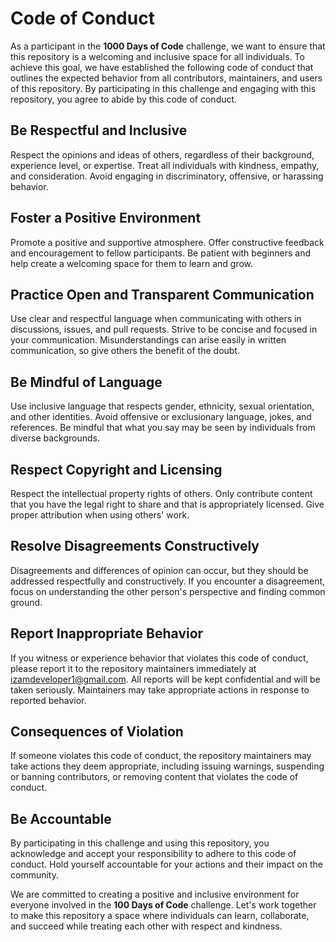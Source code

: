 # Code of Conduct

As a participant in the **1000 Days of Code** challenge, we want to ensure that this repository is a welcoming and inclusive space for all individuals. To achieve this goal, we have established the following code of conduct that outlines the expected behavior from all contributors, maintainers, and users of this repository. By participating in this challenge and engaging with this repository, you agree to abide by this code of conduct.

## Be Respectful and Inclusive

Respect the opinions and ideas of others, regardless of their background, experience level, or expertise. Treat all individuals with kindness, empathy, and consideration. Avoid engaging in discriminatory, offensive, or harassing behavior.

## Foster a Positive Environment

Promote a positive and supportive atmosphere. Offer constructive feedback and encouragement to fellow participants. Be patient with beginners and help create a welcoming space for them to learn and grow.

## Practice Open and Transparent Communication

Use clear and respectful language when communicating with others in discussions, issues, and pull requests. Strive to be concise and focused in your communication. Misunderstandings can arise easily in written communication, so give others the benefit of the doubt.

## Be Mindful of Language

Use inclusive language that respects gender, ethnicity, sexual orientation, and other identities. Avoid offensive or exclusionary language, jokes, and references. Be mindful that what you say may be seen by individuals from diverse backgrounds.

## Respect Copyright and Licensing

Respect the intellectual property rights of others. Only contribute content that you have the legal right to share and that is appropriately licensed. Give proper attribution when using others' work.

## Resolve Disagreements Constructively

Disagreements and differences of opinion can occur, but they should be addressed respectfully and constructively. If you encounter a disagreement, focus on understanding the other person's perspective and finding common ground.

## Report Inappropriate Behavior

If you witness or experience behavior that violates this code of conduct, please report it to the repository maintainers immediately at izamdeveloper1@gmail.com. All reports will be kept confidential and will be taken seriously. Maintainers may take appropriate actions in response to reported behavior.

## Consequences of Violation

If someone violates this code of conduct, the repository maintainers may take actions they deem appropriate, including issuing warnings, suspending or banning contributors, or removing content that violates the code of conduct.

## Be Accountable

By participating in this challenge and using this repository, you acknowledge and accept your responsibility to adhere to this code of conduct. Hold yourself accountable for your actions and their impact on the community.

We are committed to creating a positive and inclusive environment for everyone involved in the **100 Days of Code** challenge. Let's work together to make this repository a space where individuals can learn, collaborate, and succeed while treating each other with respect and kindness.

